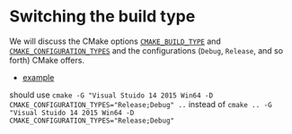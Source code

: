 # Switching the build type

We will discuss the CMake options [`CMAKE_BUILD_TYPE`](https://cmake.org/cmake/help/latest/variable/CMAKE_BUILD_TYPE.html) and [`CMAKE_CONFIGURATION_TYPES`](https://cmake.org/cmake/help/latest/variable/CMAKE_CONFIGURATION_TYPES.html)
and the configurations (`Debug`, `Release`, and so forth) CMake offers.


- [example](example/)

should use `cmake -G "Visual Stuido 14 2015 Win64 -D CMAKE_CONFIGURATION_TYPES="Release;Debug" ..` instead of `cmake .. -G "Visual Stuido 14 2015 Win64 -D CMAKE_CONFIGURATION_TYPES="Release;Debug"`
